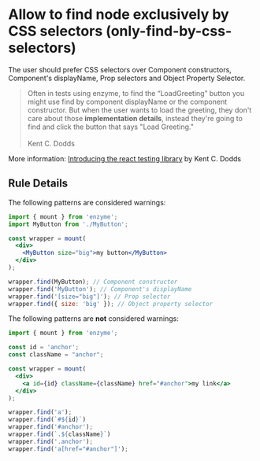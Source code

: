 # Allow to find node exclusively by CSS selectors (only-find-by-css-selectors)

The user should prefer CSS selectors over Component constructors, Component's displayName, Prop selectors and Object Property Selector.

> Often in tests using enzyme, to find the “LoadGreeting” button you might use find by component displayName or the component constructor. But when the user wants to load the greeting, they don't care about those **implementation details**, instead they're going to find and click the button that says "Load Greeting."<br><br>
Kent C. Dodds

More information:
[Introducing the react testing library](https://blog.kentcdodds.com/introducing-the-react-testing-library-e3a274307e65) by Kent C. Dodds

## Rule Details

The following patterns are considered warnings:

```jsx
import { mount } from 'enzyme';
import MyButton from './MyButton';

const wrapper = mount(
  <div>
    <MyButton size="big">my button</MyButton>
  </div>
);

wrapper.find(MyButton); // Component constructor
wrapper.find('MyButton'); // Component's displayName
wrapper.find('[size="big"]'); // Prop selector
wrapper.find({ size: 'big' }); // Object property selector
```

The following patterns are **not** considered warnings:

```jsx
import { mount } from 'enzyme';

const id = 'anchor';
const className = "anchor";

const wrapper = mount(
  <div>
    <a id={id} className={className} href="#anchor">my link</a>
  </div>
);

wrapper.find('a');
wrapper.find(`#${id}`)
wrapper.find('#anchor');
wrapper.find(`.${className}`)
wrapper.find('.anchor');
wrapper.find('a[href="#anchor"]');
```
